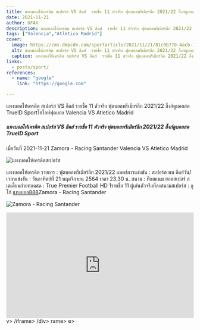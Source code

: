 ```yaml
---
title: แทงบอลให้เครดิต สเปอร์ส VS ลีดส์  รายชื่อ 11 ตัวจริง ฟุตบอลพรีเมียร์ลีก 2021/22 ลิ้งก์ดูบอลสด  TrueID  Sport
date: 2021-11-21
author: UFAX
description: แทงบอลให้เครดิต สเปอร์ส VS ลีดส์  รายชื่อ 11 ตัวจริง ฟุตบอลพรีเมียร์ลีก 2021/22 ลิ้งก์ดูบอลสด  TrueID  Sport 2021-11-21
tags: ["Valencia","Atletico Madrid"]
cover:
  image: https://cms.dmpcdn.com/sportarticle/2021/11/21/81c0b770-4acb-11ec-be36-4f1495d25c7b_original.jpg
  alt: แทงบอลให้เครดิต สเปอร์ส VS ลีดส์  รายชื่อ 11 ตัวจริง ฟุตบอลพรีเมียร์ลีก 2021/22 ลิ้งก์ดูบอลสด  TrueID  Sport
  caption: แทงบอลให้เครดิต สเปอร์ส VS ลีดส์  รายชื่อ 11 ตัวจริง ฟุตบอลพรีเมียร์ลีก 2021/22 ลิ้งก์ดูบอลสด  TrueID  Sport
links:
  - posts/sport/
references:
  - name: "google"
    link: "https://google.com"

---
```


แทงบอลให้เครดิต สเปอร์ส VS ลีดส์  รายชื่อ 11 ตัวจริง ฟุตบอลพรีเมียร์ลีก 2021/22 ลิ้งก์ดูบอลสด  TrueID  Sportไฮไลท์ฟุตบอล Valencia VS Atletico Madrid

<!--more-->

##### แทงบอลให้เครดิต สเปอร์ส VS ลีดส์  รายชื่อ 11 ตัวจริง ฟุตบอลพรีเมียร์ลีก 2021/22 ลิ้งก์ดูบอลสด  TrueID  Sport


เมื่อวันที่ 2021-11-21 Zamora - Racing Santander Valencia VS Atletico Madrid

![แทงบอลให้เครดิตสเปอร์ส](https://cms.dmpcdn.com/sportarticle/2021/11/21/81c0b770-4acb-11ec-be36-4f1495d25c7b_original.jpg "แทงบอลให้เครดิตสเปอร์ส")


แทงบอลให้เครดิต รายการ : ฟุตบอลพรีเมียร์ลีก 2021/22 แมตช์การแข่งขัน : สเปอร์ส พบ ลีดส์วัน/เวลาแข่งขัน : วันอาทิตย์ที่ 21 พฤศจิกายน 2564 เวลา 23.30 น. สนาม : ท็อตแนม ฮอตสเปอร์ สเตเดี้ยมถ่ายทอดสด : True Premier Football HD 1รายชื่อ 11 ผู้เล่นตัวจริงที่ลงสนามสเปอร์ส : อูโก้ <a href="https://bit.ly/3ovjgXC">แทงบอล888</a>Zamora - Racing Santander

![Zamora - Racing Santander](https://www.scorebat.com/og/m/og1098886.jpeg "Zamora - Racing Santander")


<div style='width:100%;height:0px;position:relative;padding-bottom:56.250%;'><iframe src='https://www.scorebat.com/embed/v/619aafa408e93/?utm_source=api&utm_medium=video&utm_campaign=dflt' frameborder='0' width='100%' height='100%' allowfullscreen allow='autoplay; fullscreen' style='width:100%;height:100%;position:absolute;left:0px;top:0px;overflow:hidden;'></iframe></div>
v>
/iframe></div>
/div>
rame></div>
e></div>
